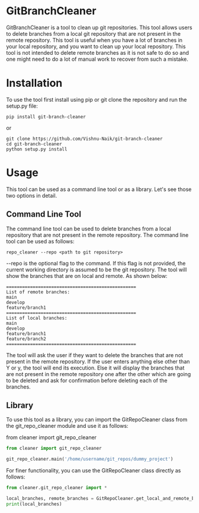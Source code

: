 # GitBranchCleaner

GitBranchCleaner is a tool to clean up git repositories. 
This tool allows users to delete branches from a local git repository that are not present in the remote repository.
This tool is useful when you have a lot of branches in your local repository, and you want to clean up your local repository.
This tool is not intended to delete remote branches as it is not safe to do so and one might need to do a lot of manual work to recover from such a mistake.

# Installation
To use the tool first install using pip or git clone the repository and run the setup.py file:
```commandline
pip install git-branch-cleaner
```
or
```commandline
git clone https://github.com/Vishnu-Naik/git-branch-cleaner
cd git-branch-cleaner
python setup.py install
```

# Usage
This tool can be used as a command line tool or as a library. Let's see those two options in detail.

## Command Line Tool

The command line tool can be used to delete branches from a local repository that are not present in the remote repository.
The command line tool can be used as follows:

```commandline
repo_cleaner --repo <path to git repository>
```


--repo is the optional flag to the command. If this flag is not provided, the current working directory is assumed to be the git repository. 
The tool will show the branches that are on local and remote. As shown below:
```
=================================================
List of remote branches:
main
develop
feature/branch1
=================================================
List of local branches:
main
develop
feature/branch1
feature/branch2
=================================================
```
 

The tool will ask the user if they want to delete the branches that are not present in the remote repository. 
If the user enters anything else other than Y or y, the tool will end its execution. Else it will display the branches that are not present in the remote repository one after the other which are
going to be deleted and ask for confirmation before deleting each of the branches.

## Library

To use this tool as a library, you can import the GitRepoCleaner class from the git_repo_cleaner module and use it as follows:

from cleaner import git_repo_cleaner

```python
from cleaner import git_repo_cleaner

git_repo_cleaner.main('/home/username/git_repos/dummy_project')
 ```
For finer functionality, you can use the GitRepoCleaner class directly as follows:
```python
from cleaner.git_repo_cleaner import *

local_branches, remote_branches = GitRepoCleaner.get_local_and_remote_branches()
print(local_branches)
```
